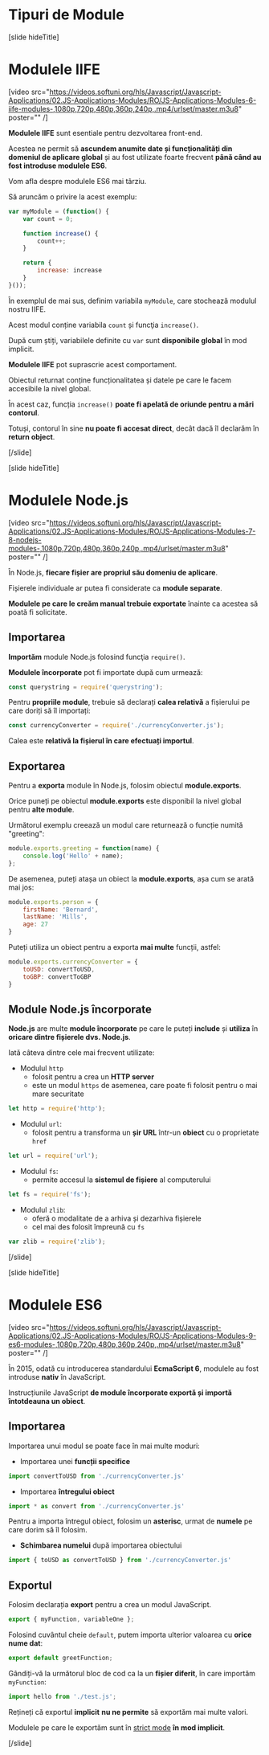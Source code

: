 # Tipuri de Module

[slide hideTitle]
# Modulele IIFE

[video src="https://videos.softuni.org/hls/Javascript/Javascript-Applications/02.JS-Applications-Modules/RO/JS-Applications-Modules-6-iife-modules-,1080p,720p,480p,360p,240p,.mp4/urlset/master.m3u8" poster="" /]

**Modulele IIFE** sunt esentiale pentru dezvoltarea front-end.

Acestea ne permit să **ascundem anumite date și funcționalități din domeniul de aplicare global** și au fost utilizate foarte frecvent **până când au fost introduse modulele ES6**.

Vom afla despre modulele ES6 mai târziu.

Să aruncăm o privire la acest exemplu:

```js 
var myModule = (function() {
    var count = 0;

    function increase() {
        count++;
    }

    return {    
        increase: increase
    }
}());
```

În exemplul de mai sus, definim variabila `myModule`, care stochează modulul nostru IIFE.

Acest modul conține variabila  `count` și funcţia `increase()`.

După cum știți, variabilele definite cu `var` sunt **disponibile global** în mod implicit.

**Modulele IIFE** pot suprascrie acest comportament.

Obiectul returnat conține funcționalitatea și datele pe care le facem accesibile la nivel global.

În acest caz, funcția `increase()` **poate fi apelată de oriunde pentru a mări contorul**.

Totuși, contorul în sine **nu poate fi accesat direct**, decât dacă îl declarăm în **return object**.

[/slide]

[slide hideTitle]
# Modulele Node.js

[video src="https://videos.softuni.org/hls/Javascript/Javascript-Applications/02.JS-Applications-Modules/RO/JS-Applications-Modules-7-8-nodejs-modules-,1080p,720p,480p,360p,240p,.mp4/urlset/master.m3u8" poster="" /]

În Node\.js, **fiecare fișier are propriul său domeniu de aplicare**.

Fișierele individuale ar putea fi considerate ca **module separate**.

**Modulele pe care le creăm manual trebuie exportate** înainte ca acestea să poată fi solicitate.

## Importarea

**Importăm** module Node.js folosind funcţia `require()`.

**Modulele încorporate** pot fi importate după cum urmează:

```js
const querystring = require('querystring');
```

Pentru **propriile module**, trebuie să declarați **calea relativă** a fișierului pe care doriți să îl importați:

```js
const currencyConverter = require('./currencyConverter.js');
```

Calea este **relativă la fișierul în care efectuați importul**.

## Exportarea

Pentru a **exporta** module în Node.js, folosim obiectul **module.exports**.

Orice puneți pe obiectul **module.exports** este disponibil la nivel global pentru **alte module**.

Următorul exemplu creează un modul care returnează o funcție numită "greeting":

```js
module.exports.greeting = function(name) {
    console.log('Hello' + name);
};
```

De asemenea, puteți atașa un obiect la **module.exports**, așa cum se arată mai jos:

```js
module.exports.person = {
    firstName: 'Bernard',
    lastName: 'Mills',
    age: 27
}
```

Puteți utiliza un obiect pentru a exporta **mai multe** funcții, astfel: 

```js
module.exports.currencyConverter = {
    toUSD: convertToUSD,
    toGBP: convertToGBP
}
```


## Module Node.js încorporate

**Node.js** are multe **module încorporate** pe care le puteți **include** și **utiliza** în **oricare dintre fișierele dvs. Node.js**.

Iată câteva dintre cele mai frecvent utilizate:

- Modulul `http`
    * folosit pentru a crea un **HTTP server**
    * este un modul `https` de asemenea, care poate fi folosit pentru o mai mare securitate

```js
let http = require('http');
```

- Modulul `url`:
    * folosit pentru a transforma un **șir URL** într-un **obiect** cu o proprietate `href`

```js
let url = require('url');
```

- Modulul `fs`:
    * permite accesul la **sistemul de fișiere** al computerului

```js
let fs = require('fs');
```

- Modulul `zlib`:
    * oferă o modalitate de a arhiva și dezarhiva fișierele
    * cel mai des folosit împreună cu `fs`

```js
var zlib = require('zlib');
```

[/slide]

[slide hideTitle]
# Modulele ES6 

[video src="https://videos.softuni.org/hls/Javascript/Javascript-Applications/02.JS-Applications-Modules/RO/JS-Applications-Modules-9-es6-modules-,1080p,720p,480p,360p,240p,.mp4/urlset/master.m3u8" poster="" /]

În 2015, odată cu introducerea standardului **EcmaScript 6**, modulele au fost introduse **nativ** în JavaScript.

Instrucțiunile JavaScript **de module încorporate exportă și importă întotdeauna un obiect**.

## Importarea

Importarea unui modul se poate face în mai multe moduri:

- Importarea unei **funcții specifice**

```js
import convertToUSD from './currencyConverter.js'
```

- Importarea **întregului obiect**

```js
import * as convert from './currencyConverter.js'
```

Pentru a importa întregul obiect, folosim un **asterisc**, urmat de **numele** pe care dorim să îl folosim.

- **Schimbarea numelui** după importarea obiectului

```js
import { toUSD as convertToUSD } from './currencyConverter.js'
```

## Exportul

Folosim declarația **export** pentru a crea un modul JavaScript.

```js
export { myFunction, variableOne };
```

Folosind cuvântul cheie `default`, putem importa ulterior valoarea cu **orice nume dat**:

```js
export default greetFunction;
```

Gândiți-vă la următorul bloc de cod ca la un **fișier diferit**, în care importăm `myFunction`:

```js
import hello from './test.js';
```

Rețineți că exportul **implicit**  **nu ne permite** să exportăm mai multe valori.

Modulele pe care le exportăm sunt în [strict mode](https://developer.mozilla.org/en-US/docs/Web/JavaScript/Reference/Strict_mode) **în mod implicit**.

[/slide]
